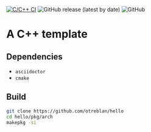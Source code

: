 [![C/C++ CI](https://github.com/otreblan/hello/workflows/C/C++%20CI/badge.svg)](https://github.com/otreblan/hello/actions?query=workflow%3A%22C%2FC%2B%2B+CI%22)
![GitHub release (latest by date)](https://img.shields.io/github/v/release/otreblan/hello?logo=github)
![GitHub](https://img.shields.io/github/license/otreblan/hello?logo=gnu)

# A C++ template

## Dependencies

* `asciidoctor`
* `cmake`

## Build
``` bash
git clone https://github.com/otreblan/hello
cd hello/pkg/arch
makepkg -si
```
